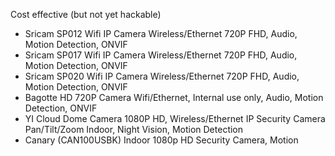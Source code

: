 Cost effective (but not yet hackable)
- Sricam SP012 Wifi IP Camera Wireless/Ethernet 720P FHD, Audio, Motion Detection, ONVIF
- Sricam SP017 Wifi IP Camera Wireless/Ethernet 720P FHD, Audio, Motion Detection, ONVIF
- Sricam SP020 Wifi IP Camera Wireless/Ethernet 720P FHD, Audio, Motion Detection, ONVIF
- Bagotte HD 720P Camera Wifi/Ethernet, Internal use only, Audio, Motion Detection, ONVIF
- YI Cloud Dome Camera 1080P HD, Wireless/Ethernet IP Security Camera Pan/Tilt/Zoom Indoor, Night Vision, Motion Detection
- Canary (CAN100USBK) Indoor 1080p HD Security Camera, Motion
